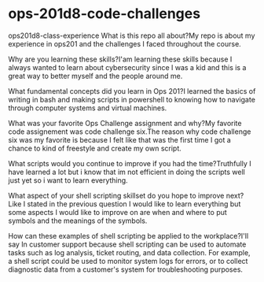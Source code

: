 # ops-201d8-code-challenges

ops201d8-class-experience
What is this repo all about?My repo is about my experience in ops201 and the challenges I faced throughout the course.

Why are you learning these skills?I'am learning these skills because I always wanted to learn about cybersecurity since I was a kid and this is a great way to better myself and the people around me.

What fundamental concepts did you learn in Ops 201?I learned the basics of writing in bash and making scripts in powershell to knowing how to navigate through computer systems and virtual machines.

What was your favorite Ops Challenge assignment and why?My favorite code assignement was code challenge six.The reason why code challenge six was my favorite is because I felt like that was the first time I got a chance to kind of freestyle and create my own script.

What scripts would you continue to improve if you had the time?Truthfully I have learned a lot but i know that im not efficient in doing the scripts well just yet so i want to learn everything.

What aspect of your shell scripting skillset do you hope to improve next?Like I stated in the previous question I would like to learn everything but some aspects I would like to improve on are when and where to put symbols and the meanings of the symbols.

How can these examples of shell scripting be applied to the workplace?I'll say In customer support because shell scripting can be used to automate tasks such as log analysis, ticket routing, and data collection. For example, a shell script could be used to monitor system logs for errors, or to collect diagnostic data from a customer's system for troubleshooting purposes.
